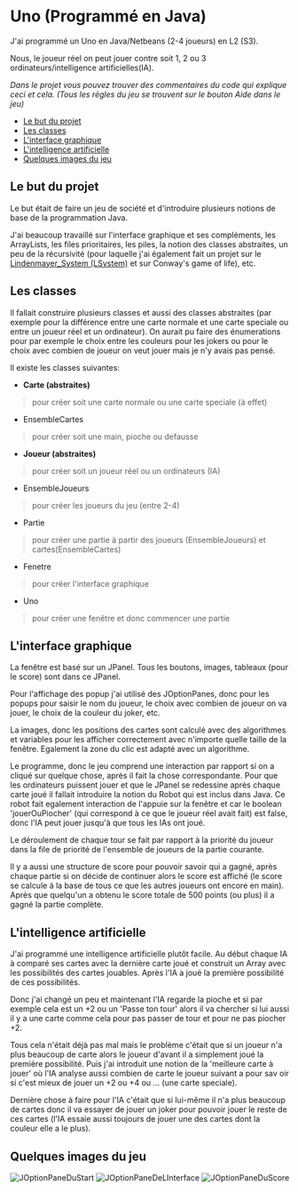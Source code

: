 # Uno (Programmé en Java)
J'ai programmé un Uno en Java/Netbeans (2-4 joueurs) en L2 (S3).

Nous, le joueur réel on peut jouer contre soit 1, 2 ou 3 ordinateurs/intelligence artificielles(IA).

*Dans le projet vous pouvez trouver des commentaires du code qui explique ceci et cela.*
*(Tous les règles du jeu se trouvent sur le bouton Aide dans le jeu)*


- [Le but du projet](#le-but-du-projet)
- [Les classes](#les-classes)
- [L'interface graphique](#linterface-graphique)
- [L'intelligence artificielle](#lintelligence-artificielle)
- [Quelques images du jeu](#quelques-images-du-jeu)


## Le but du projet 
Le but était de faire un jeu de société et d'introduire plusieurs notions de base de la programmation Java. 

J'ai beaucoup travaillé sur l'interface graphique et ses compléments, les ArrayLists, les files prioritaires, les piles, la notion des classes abstraites, un peu de la récursivité (pour laquelle j'ai également fait un projet sur le [Lindenmayer_System (LSystem)](https://github.com/JanosFalke/Lindenmayer_System) et sur Conway's game of life), etc.

## Les classes
Il fallait construire plusieurs classes et aussi des classes abstraites (par exemple pour la différence entre une carte normale et une carte speciale ou entre un joueur réel et un ordinateur).
On aurait pu faire des énumerations pour par exemple le choix entre les couleurs pour les jokers ou pour le choix avec combien de joueur on veut jouer mais je n'y avais pas pensé.

Il existe les classes suivantes: 
  * **Carte (abstraites)**              
  > pour créer soit une carte normale ou une carte speciale (à effet)
  * EnsembleCartes        
  > pour créer soit une main, pioche ou defausse
  * **Joueur (abstraites)**             
  > pour créer soit un joueur réel ou un ordinateurs (IA) 
  * EnsembleJoueurs       
  > pour créer les joueurs du jeu (entre 2-4)
  * Partie                 
  > pour créer une partie à partir des joueurs (EnsembleJoueurs) et cartes(EnsembleCartes)
  * Fenetre                
  > pour créer l'interface graphique
  * Uno                   
  > pour créer une fenêtre et donc commencer une partie


## L'interface graphique
La fenêtre est basé sur un JPanel. Tous les boutons, images, tableaux (pour le score) sont dans ce JPanel.

Pour l'affichage des popup j'ai utilisé des JOptionPanes, donc pour les popups pour saisir le nom du joueur, le choix avec combien de joueur on va jouer, le choix de la couleur du joker, etc. 

La images, donc les positions des cartes sont calculé avec des algorithmes et variables pour les afficher correctement avec n'importe quelle taille de la fenêtre. Egalement la zone du clic est adapté avec un algorithme. 

Le programme, donc le jeu comprend une interaction par rapport si on a cliqué sur quelque chose, après il fait la chose correspondante. Pour que les ordinateurs puissent jouer et que le JPanel se redessine après chaque carte joué il fallait introduire la notion du Robot qui est inclus dans Java. Ce robot fait egalement interaction de l'appuie sur la fenêtre et car le boolean 'jouerOuPiocher' (qui correspond à ce que le joueur réel avait fait) est false, donc l'IA peut jouer jusqu'à que tous les IAs ont joué. 

Le déroulement de chaque tour se fait par rapport à la priorité du joueur dans la file de priorité de l'ensemble de joueurs de la partie courante. 

Il y a aussi une structure de score pour pouvoir savoir qui a gagné, après chaque partie si on décide de continuer alors le score est affiché (le score se calcule à la base de tous ce que les autres joueurs ont encore en main). Après que quelqu'un a obtenu le score totale de 500 points (ou plus) il a gagné la partie complète. 

## L'intelligence artificielle
J'ai programmé une intelligence artificielle plutôt facile. Au début chaque IA à comparé ses cartes avec la dernière carte joué et construit un Array avec les possibilités des cartes jouables. Après l'IA a joué la première possibilité de ces possibilités.

Donc j'ai changé un peu et maintenant l'IA regarde la pioche et si par exemple cela est un +2 ou un 'Passe ton tour' alors il va chercher si lui aussi il y a une carte comme cela pour pas passer de tour et pour ne pas piocher +2.

Tous cela n'était déjà pas mal mais le problème c'était que si un joueur n'a plus beaucoup de carte alors le joueur d'avant il a simplement joué la première possibilité. Puis j'ai introduit une notion de la 'meilleure carte à jouer' où l'IA analyse aussi combien de carte le joueur suivant a pour sav oir si c'est mieux de jouer un +2 ou +4 ou ... (une carte speciale). 

Dernière chose à faire pour l'IA c'était que si lui-même il n'a plus beaucoup de cartes donc il va essayer de jouer un joker pour pouvoir jouer le reste de ces cartes (l'IA essaie aussi toujours de jouer une des cartes dont la couleur elle a le plus). 


## Quelques images du jeu
![JOptionPaneDuStart](https://image.ibb.co/bNeX3b/start1.png) ![JOptionPaneDeLInterface](https://image.ibb.co/j0P4Gw/uno1.png) 
![JOptionPaneDuScore](https://image.ibb.co/jpj4Gw/uno2.png)
